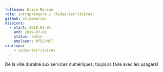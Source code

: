 ```yaml
---
fullname: Elise Marion
role: Intrapreneure / "Aides-territoires"
github: elisemarion
missions:
  - start: 2018-01-01
    end: 2019-07-01
    status: admin
    employer: MTES/MCT
startups:
    - aides-territoires
---
```


De la ville durable aux services numériques, toujours faire avec les usagers!
